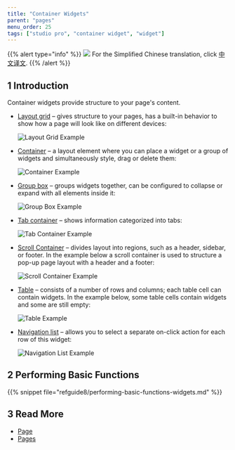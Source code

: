 ```yaml
---
title: "Container Widgets"
parent: "pages"
menu_order: 25
tags: ["studio pro", "container widget", "widget"]
---
```


{{% alert type="info" %}}
<img src="attachments/chinese-translation/china.png" style="display: inline-block; margin: 0" /> For the Simplified Chinese translation, click [中文译文](https://cdn.mendix.tencent-cloud.com/documentation/refguide8/container-widgets.pdf).
{{% /alert %}}

## 1 Introduction

Container widgets provide structure to your page's content.

* [Layout grid](layout-grid) – gives structure to your pages, has a built-in behavior to show how a page will look like on different devices:

    ![Layout Grid Example](attachments/container-widgets/layout-grid-example.png)

* [Container](container) – a layout element where you can place a widget or a group of widgets and simultaneously style, drag or delete them:

    ![Container Example](attachments/container-widgets/container-example.png)

* [Group box](group-box) – groups widgets together, can be configured to collapse or expand with all elements inside it:

    ![Group Box Example](attachments/container-widgets/group-box-example.png)

* [Tab container](tab-container) – shows information categorized into tabs:

    ![Tab Container Example](attachments/container-widgets/tab-container-example.png)

* [Scroll Container](scroll-container) – divides layout into regions, such as a header, sidebar, or footer. In the example below a scroll container is used to structure a pop-up page layout with a header and a footer:

    ![Scroll Container Example](attachments/container-widgets/scroll-container-example.png)

* [Table](table) – consists of a number of rows and columns; each table cell can contain widgets. In the example below, some table cells contain widgets and some are still empty:

    ![Table Example](attachments/container-widgets/table-example.png)

* [Navigation list](navigation-list) – allows you to select a separate on-click action for each row of this widget:

    ![Navigation List Example](attachments/container-widgets/navigation-list-example.png)

## 2 Performing Basic Functions

{{% snippet file="refguide8/performing-basic-functions-widgets.md" %}}

## 3 Read More

* [Page](page)
* [Pages](pages)